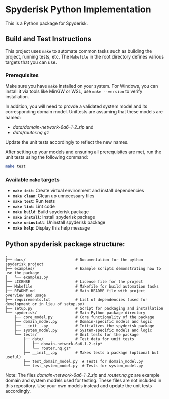 # Spyderisk Python Implementation

This is a Python package for Spyderisk.

## Build and Test Instructions

This project uses `make` to automate common tasks such as building the project,
running tests, etc. The `Makefile` in the root directory defines various
targets that you can use.

### Prerequisites

Make sure you have `make` installed on your system. For Windows, you can install
it via tools like MinGW or WSL, use `make --version` to verify installation.

In addition, you will need to provde a validated system model and its
corresponding domain model. Unittests are assuming that these models are named:

- *data/domain-network-6a6-1-2.zip* and
- *data/router.nq.gz*

Update the unit tests accordingly to reflect the new names.

After setting up your models and ensuring all prerequisites are met, run the
unit tests using the following command:

```sh
make test
```

### Available `make` targets

- **`make init`**: Create virtual environment and install dependencies
- **`make clean`**: Clean up unnecessary files
- **`make test`**: Run tests
- **`make lint`**: Lint code
- **`make build`**: Build spyderisk package
- **`make install`**: Install spyderisk package
- **`make uninstall`**: Uninstall spyderisk package
- **`make help`**: Display this help message

## Python spyderisk package structure:

```
.
├── docs/                      # Documentation for the python spyderisk project
├── examples/                  # Example scripts demonstrating how to use the package
│   └── example1.py
├── LICENSE                    # License file for the project
├── Makefile                   # Makefile for build automation tasks
├── README.md                  # Main README file with project overview and usage
├── requirements.txt           # List of dependencies (used for development or in lieu of setup.py)
├── setup.py                   # Script for packaging and installation
└── spyderisk/                 # Main Python package directory
    ├── core_model.py          # Core functionality of the package
    ├── domain_model.py        # Domain-specific models and logic
    ├── __init__.py            # Initializes the spyderisk package
    ├── system_model.py        # System-specific models and logic
    └── tests/                 # Unit tests for the package
        ├── data/              # Test data for unit tests
        │   ├── domain-network-6a6-1-2.zip*
        │   └── router.nq.gz*
        ├── __init__.py        # Makes tests a package (optional but useful)
        ├── test_domain_model.py  # Tests for domain_model.py
        └── test_system_model.py  # Tests for system_model.py
```

Note: The files *domain-network-6a6-1-2.zip* and *router.nq.gz* are example
domain and system models used for testing. These files are not included in this
repository. Use your own models instead and update the unit tests accordingly.

